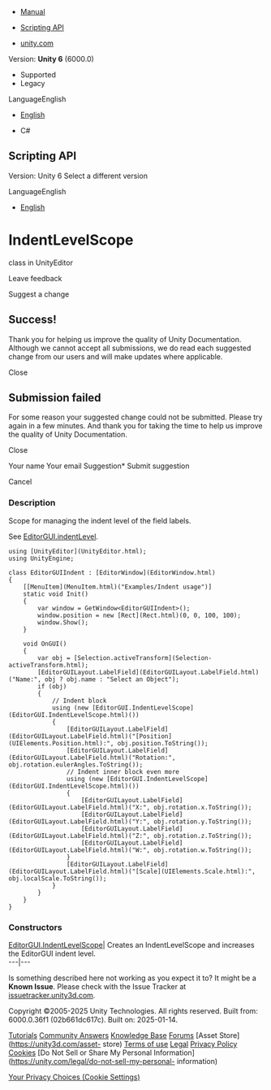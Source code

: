 [ ]()

  * [Manual](../Manual/index.html)
  * [Scripting API](../ScriptReference/index.html)

  * [unity.com](https://unity.com/)

Version: **Unity 6** (6000.0)

  * Supported
  * Legacy

LanguageEnglish

  * [English]()

  * C#

[ ](https://docs.unity3d.com)

## Scripting API

Version: Unity 6 Select a different version

LanguageEnglish

  * [English]()

# IndentLevelScope

class in UnityEditor

Leave feedback

Suggest a change

## Success!

Thank you for helping us improve the quality of Unity Documentation. Although
we cannot accept all submissions, we do read each suggested change from our
users and will make updates where applicable.

Close

## Submission failed

For some reason your suggested change could not be submitted. Please <a>try
again</a> in a few minutes. And thank you for taking the time to help us
improve the quality of Unity Documentation.

Close

Your name Your email Suggestion* Submit suggestion

Cancel

[ ]()

### Description

Scope for managing the indent level of the field labels.

See [EditorGUI.indentLevel](EditorGUI-indentLevel.html).

    
    
    using [UnityEditor](UnityEditor.html);
    using UnityEngine;  
      
    class EditorGUIIndent : [EditorWindow](EditorWindow.html)
    {
        [[MenuItem](MenuItem.html)("Examples/Indent usage")]
        static void Init()
        {
            var window = GetWindow<EditorGUIIndent>();
            window.position = new [Rect](Rect.html)(0, 0, 100, 100);
            window.Show();
        }  
      
        void OnGUI()
        {
            var obj = [Selection.activeTransform](Selection-activeTransform.html);
            [EditorGUILayout.LabelField](EditorGUILayout.LabelField.html)("Name:", obj ? obj.name : "Select an Object");
            if (obj)
            {
                // Indent block
                using (new [EditorGUI.IndentLevelScope](EditorGUI.IndentLevelScope.html)())
                {
                    [EditorGUILayout.LabelField](EditorGUILayout.LabelField.html)("[Position](UIElements.Position.html):", obj.position.ToString());
                    [EditorGUILayout.LabelField](EditorGUILayout.LabelField.html)("Rotation:", obj.rotation.eulerAngles.ToString());
                    // Indent inner block even more
                    using (new [EditorGUI.IndentLevelScope](EditorGUI.IndentLevelScope.html)())
                    {
                        [EditorGUILayout.LabelField](EditorGUILayout.LabelField.html)("X:", obj.rotation.x.ToString());
                        [EditorGUILayout.LabelField](EditorGUILayout.LabelField.html)("Y:", obj.rotation.y.ToString());
                        [EditorGUILayout.LabelField](EditorGUILayout.LabelField.html)("Z:", obj.rotation.z.ToString());
                        [EditorGUILayout.LabelField](EditorGUILayout.LabelField.html)("W:", obj.rotation.w.ToString());
                    }
                    [EditorGUILayout.LabelField](EditorGUILayout.LabelField.html)("[Scale](UIElements.Scale.html):", obj.localScale.ToString());
                }
            }
        }
    }
    

### Constructors

[EditorGUI.IndentLevelScope](EditorGUI.IndentLevelScope-ctor.html)| Creates an
IndentLevelScope and increases the EditorGUI indent level.  
---|---  
  
Is something described here not working as you expect it to? It might be a
**Known Issue**. Please check with the Issue Tracker at
[issuetracker.unity3d.com](https://issuetracker.unity3d.com).

Copyright ©2005-2025 Unity Technologies. All rights reserved. Built from:
6000.0.36f1 (02b661dc617c). Built on: 2025-01-14.

[Tutorials](https://unity3d.com/learn) [Community
Answers](https://answers.unity3d.com) [Knowledge
Base](https://support.unity3d.com/hc/en-us)
[Forums](https://forum.unity3d.com) [Asset Store](https://unity3d.com/asset-
store) [Terms of use](https://docs.unity3d.com/Manual/TermsOfUse.html)
[Legal](https://unity.com/legal) [Privacy
Policy](https://unity.com/legal/privacy-policy)
[Cookies](https://unity.com/legal/cookie-policy) [Do Not Sell or Share My
Personal Information](https://unity.com/legal/do-not-sell-my-personal-
information)

[Your Privacy Choices (Cookie Settings)](javascript:void\(0\);)

